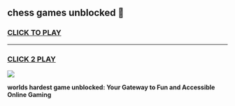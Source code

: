 
## chess games unblocked 👋
<h3>
<a href="https://premium.freeplayer.one?title=chess_games_unblocked&ref=13F">CLICK TO PLAY</a></h3>
<hr>

<h3>
<a href="https://premium.freeplayer.one?title=chess_games_unblocked&ref=13F">CLICK 2 PLAY</a>
  
</h3>

<a href="https://premium.freeplayer.one?title=chess_games_unblocked&ref=12F/"><img src="https://clearcache.store/games.png"></a>


**worlds hardest game unblocked: Your Gateway to Fun and Accessible Online Gaming**
